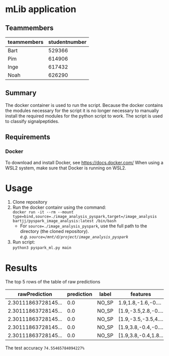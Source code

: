 # mLib application
## Teammembers
|   teammembers |   studentnumber   |
----------------|--------------------
|   Bart        |  529366           |
|   Pim         |  614906           |
|   Inge        |  617432           |
|   Noah        |   626290          |

## Summary
The docker container is used to run the script.
Because the docker contains the modules necessary for the script it is no longer necessary to manually install the required modules for the python script to work.
The script is used to classify signalpeptides.

## Requirements
### Docker
To download and install Docker, see https://docs.docker.com/
When using a WSL2 system, make sure that Docker is running on WSL2.

# Usage
1. Clone repository
2. Run the docker containr using the command:   
`docker run -it --rm --mount type=bind,source=./image_analysis_pyspark,target=/image_analysis bartjj/pyspark_image_analysis:latest /bin/bash`
    * For `source=./image_analysis_pyspark`, use the full path to the directory (the cloned repository).    
      *e.g. `source=/mnt/d/project/image_analysis_pyspark`*
3. Run script:   
 `python3 pyspark_ml.py main`

# Results
The top 5 rows of the table of raw predictions

|       rawPrediction|prediction|label|            features|
---------------------|----------|-----|--------------------|
| 2.30111863728145...|       0.0|NO_SP| 1.9,1.8,-1.6,-0....|
| 2.30111863728145...|       0.0|NO_SP|[1.9,-3.5,2.8,-0....|
| 2.30111863728145...|       0.0|NO_SP|[1.9,-3.5,-3.5,4....|
| 2.30111863728145...|       0.0|NO_SP|[1.9,3.8,-0.4,-0....|
| 2.30111863728145...|       0.0|NO_SP|[1.9,3.8,-0.4,1.8...|

The test accuracy
`74.55465784094227%`
